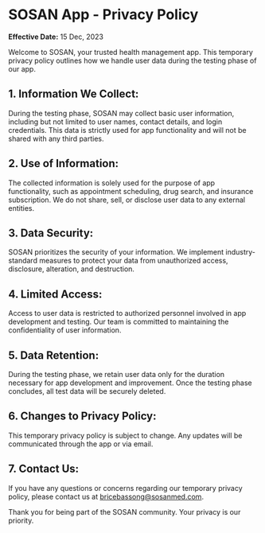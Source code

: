 # SOSAN App - Privacy Policy

**Effective Date:** 15 Dec, 2023

Welcome to SOSAN, your trusted health management app. This temporary privacy policy outlines how we handle user data during the testing phase of our app.

## 1. Information We Collect:
During the testing phase, SOSAN may collect basic user information, including but not limited to user names, contact details, and login credentials. This data is strictly used for app functionality and will not be shared with any third parties.

## 2. Use of Information:
The collected information is solely used for the purpose of app functionality, such as appointment scheduling, drug search, and insurance subscription. We do not share, sell, or disclose user data to any external entities.

## 3. Data Security:
SOSAN prioritizes the security of your information. We implement industry-standard measures to protect your data from unauthorized access, disclosure, alteration, and destruction.

## 4. Limited Access:
Access to user data is restricted to authorized personnel involved in app development and testing. Our team is committed to maintaining the confidentiality of user information.

## 5. Data Retention:
During the testing phase, we retain user data only for the duration necessary for app development and improvement. Once the testing phase concludes, all test data will be securely deleted.

## 6. Changes to Privacy Policy:
This temporary privacy policy is subject to change. Any updates will be communicated through the app or via email.

## 7. Contact Us:
If you have any questions or concerns regarding our temporary privacy policy, please contact us at bricebassong@sosanmed.com.

Thank you for being part of the SOSAN community. Your privacy is our priority.
